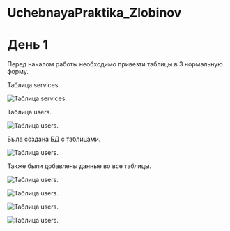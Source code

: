 # UchebnayaPraktika_Zlobinov

# День 1
Перед началом работы необходимо привезти таблицы в 3 нормальную форму.

Таблица services.

![Таблица services.](https://sun9-62.userapi.com/impg/RPZFpkCz5JA3keG15NUiahi8gUvWWXRqR-JqYg/Y-DZgYlOCPU.jpg?size=518x563&quality=96&sign=d2bdc19ab8db89d56a559225aa1d3626&type=album)

Таблица users.

![Таблица users.](https://sun9-40.userapi.com/impg/37XGzlI2kcHwj4qsgo2aq20pS3Mz2ICBpLVafQ/Tgaghh2Bt34.jpg?size=1212x539&quality=96&sign=e6a6099de5bc75116a16dc0e46913380&type=album)

Была создана БД с таблицами.

![Таблица users.](https://sun9-71.userapi.com/impg/WXMXMl8TgomW0T4gget5DAdeGOZwMFyIuaWz2w/kfgzyA9RF5o.jpg?size=802x450&quality=96&sign=9d12a0832bf509fed518268344840c27&type=album)

Также были добавлены данные во все таблицы.

 ![Таблица users.](https://sun9-21.userapi.com/impg/i8f9rLyhgK4wwtMdwTreymc9ZGLkMB5AlxRAmQ/WuiUnQWufzc.jpg?size=645x239&quality=96&sign=986586e7f8697dc2e4a1e9a0bd9c3f24&type=album)

![Таблица users.](https://sun9-79.userapi.com/impg/s0do7Gs_a4KFTn_1nFhYLiQSVZcm447_KN9KXw/dMjoHEadr3M.jpg?size=841x105&quality=96&sign=3f6b41a81ffd296ebd326e568a7b1052&type=album)

![Таблица users.](https://sun9-6.userapi.com/impg/RLva6YMCplKV2A9B5x3UC-7XYVQi3Nt94gL-9g/me6r3DWDJjk.jpg?size=473x394&quality=96&sign=ff0a4d5b3d3c9c015682e2ae84fe0a32&type=album)

![Таблица users.](https://sun9-80.userapi.com/impg/XKFOcgP2Z7GHn3Lsep4Z_dEOW1HX4DdWAkoDEA/N-upmrQTjnI.jpg?size=599x87&quality=96&sign=5a135da7e5411a8c4714dac54dfb97b9&type=album)
